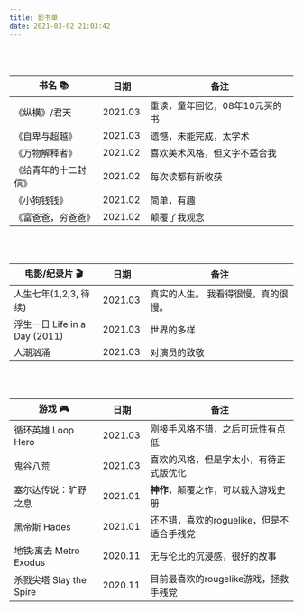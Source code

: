 ```yaml
---
title: 影书单
date: 2021-03-02 21:03:42
---
```


<style>
    table th:first-of-type {
        width: 30%;
    }
    table th:nth-of-type(2) {
        width: 10%;
    }
    table th:nth-of-type(3) {
        width: 50%;
    }
</style>


<br>
<br>

| 书名 📚               | 日期    | 备注                           |
| -------------------- | ------- | ------------------------------ |
| 《纵横》/君天        | 2021.03 | 重读，童年回忆，08年10元买的书 |
| 《自卑与超越》       | 2021.03 | 遗憾，未能完成，太学术         |
| 《万物解释者》       | 2021.02 | 喜欢美术风格，但文字不适合我   |
| 《给青年的十二封信》 | 2021.02 | 每次读都有新收获               |
| 《小狗钱钱》         | 2021.02 | 简单，有趣                     |
| 《富爸爸，穷爸爸》   | 2021.02 | 颠覆了我观念                   |


<br>
<br>

| 电影/纪录片 🎬                 | 日期    | 备注                                |
| ----------------------------- | ------- | ----------------------------------- |
| 人生七年(1,2,3, 待续)         | 2021.03 | 真实的人生。 我看得很慢，真的很慢。 |
| 浮生一日 Life in a Day (2011) | 2021.03 | 世界的多样                          |
| 人潮汹涌                      | 2021.03 | 对演员的致敬                        |


<br>
<br>

| 游戏 🎮                  | 日期    | 备注                                      |
| ----------------------- | ------- | ----------------------------------------- |
| 循环英雄 Loop Hero      | 2021.03 | 刚接手风格不错，之后可玩性有点低          |
| 鬼谷八荒                | 2021.03 | 喜欢的风格，但是字太小，有待正式版优化    |
| 塞尔达传说：旷野之息    | 2021.01 | **神作**，颠覆之作，可以载入游戏史册      |
| 黑帝斯 Hades            | 2021.01 | 还不错，喜欢的roguelike，但是不适合手残党 |
| 地铁:离去 Metro Exodus  | 2020.11 | 无与伦比的沉浸感，很好的故事              |
| 杀戮尖塔 Slay the Spire | 2020.11 | 目前最喜欢的rougelike游戏，拯救手残党     |



